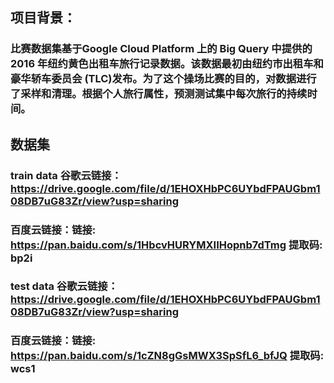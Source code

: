 ## 项目背景：

### 比赛数据集基于Google Cloud Platform 上的 Big Query 中提供的2016 年纽约黄色出租车旅行记录数据。该数据最初由纽约市出租车和豪华轿车委员会 (TLC)发布。为了这个操场比赛的目的，对数据进行了采样和清理。根据个人旅行属性，预测测试集中每次旅行的持续时间。

## 数据集

### train data 谷歌云链接：https://drive.google.com/file/d/1EHOXHbPC6UYbdFPAUGbm108DB7uG83Zr/view?usp=sharing

### 百度云链接：链接: https://pan.baidu.com/s/1HbcvHURYMXIIHopnb7dTmg 提取码: bp2i 

### test data 谷歌云链接：https://drive.google.com/file/d/1EHOXHbPC6UYbdFPAUGbm108DB7uG83Zr/view?usp=sharing

### 百度云链接：链接: https://pan.baidu.com/s/1cZN8gGsMWX3SpSfL6_bfJQ 提取码: wcs1 

